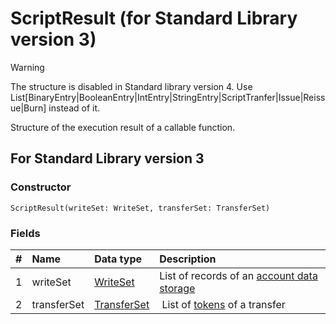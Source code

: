 # ScriptResult (for Standard Library version 3)

> [!WARNING]
> The structure is disabled in Standard library version 4. Use List[BinaryEntry|BooleanEntry|IntEntry|StringEntry|ScriptTranfer|Issue|Reissue|Burn] instead of it.

Structure of the execution result of a callable function.

## For Standard Library version 3

### Constructor

``` ride
ScriptResult(writeSet: WriteSet, transferSet: TransferSet)
```

### Fields

|   #   | Name | Data type | Description |
| :--- | :--- | :--- | :--- |
| 1 | writeSet | [WriteSet](/en/ride/structures/common-structures/write-set.md) | List of records of an [account data storage](/en/blockchain/account/account-data-storage.md) |
| 2 | transferSet | [TransferSet](/en/ride/structures/common-structures/transfer-set.md) | List of [tokens](/en/blockchain/token.md) of a transfer |
